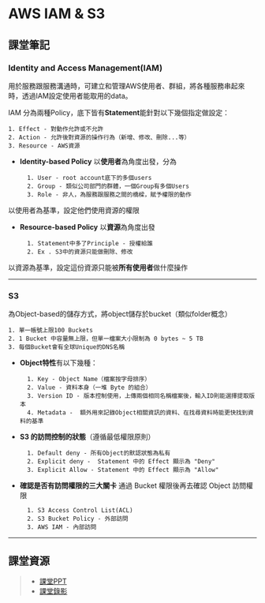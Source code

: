 
# AWS IAM & S3

## 課堂筆記
### Identity and Access Management(IAM)
用於服務跟服務溝通時，可建立和管理AWS使用者、群組，將各種服務串起來時，透過IAM設定使用者能取用的data。

IAM 分為兩種Policy，底下皆有**Statement**能針對以下幾個指定做設定：

    1. Effect - 對動作允許或不允許
    2. Action - 允許後對資源的操作行為（新增、修改、刪除...等）
    3. Resource - AWS資源
      
- **Identity-based Policy** 以**使用者**為角度出發，分為

        1. User - root account底下的多個users
        2. Group - 類似公司部門的群體，一個Group有多個Users
        3. Role - 非人，為服務跟服務之間的橋樑，賦予權限的動作

以使用者為基準，設定他們使用資源的權限

- **Resource-based Policy** 以**資源**為角度出發

        1. Statement中多了Principle - 授權給誰
        2. Ex . S3中的資源只能做刪除、修改

以資源為基準，設定這份資源只能被**所有使用者**做什麼操作

---

### S3

為Object-based的儲存方式，將object儲存於bucket（類似folder概念）

    1. 單一帳號上限100 Buckets
    2. 1 Bucket 中容量無上限，但單一檔案大小限制為 0 bytes ~ 5 TB
    3. 每個Bucket會有全球Unique的DNS名稱

- **Object特性**有以下幾種：

        1. Key - Object Name（檔案按字母排序）
        2. Value - 資料本身（一堆 Byte 的組合）
        3. Version ID - 版本控制使用，上傳兩個相同名稱檔案後，輸入ID則能選擇提取版本
        4. Metadata -  額外用來記錄Object相關資訊的資料、在找尋資料時能更快找到資料的基準

- **S3 的訪問控制的狀態**（遵循最低權限原則）

        1. Default deny - 所有Object的默認狀態為私有
        2. Explicit deny -  Statement 中的 Effect 顯示為 "Deny"
        3. Explicit Allow - Statement 中的 Effect 顯示為 "Allow"

- **確認是否有訪問權限的三大關卡** 通過 Bucket 權限後再去確認 Object 訪問權限

        1. S3 Access Control List(ACL)
        2. S3 Bucket Policy - 外部訪問
        3. AWS IAM - 內部訪問



---

## 課堂資源
> * [課堂PPT](http://isee.scu.edu.tw/mod/url/view.php?id=706975)
> * [課堂錄影](http://isee.scu.edu.tw/mod/url/view.php?id=708126)
